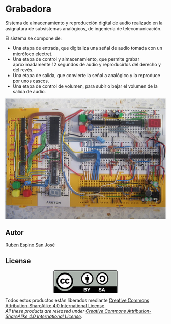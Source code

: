 # Grabadora
Sistema de almacenamiento y reproducción digital de audio realizado en la asignatura de subsistemas analógicos, de ingeniería de telecomunicación.

El sistema se compone de:
- Una etapa de entrada, que digitaliza una señal de audio tomada con un micrófoco electret.
- Una etapa de control y almacenamiento, que permite grabar aproximadamente 12 segundos de audio y reproducirlos del derecho y del revés.
- Una etapa de salida, que convierte la señal a analógico y la reproduce por unos cascos.
- Una etapa de control de volumen, para subir o bajar el volumen de la salida de audio.

<p align="center">
<img src="images/IMG_0313.jpg" width="700" align = "center">
</p>

## Autor
[Rubén Espino San José](https://github.com/Resaj)

## License
<p align="center">
<img src="license/by-sa.png" align = "center">
</p>

Todos estos productos están liberados mediante [Creative Commons Attribution-ShareAlike 4.0 International License](http://creativecommons.org/licenses/by-sa/4.0/).  
_All these products are released under [Creative Commons Attribution-ShareAlike 4.0 International License](http://creativecommons.org/licenses/by-sa/4.0/)._

